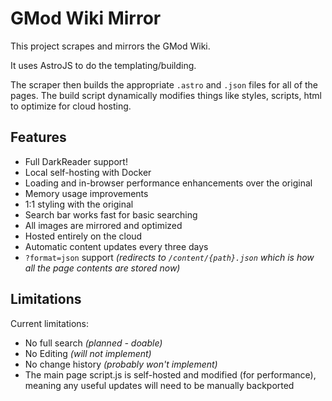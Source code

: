 # GMod Wiki Mirror

This project scrapes and mirrors the GMod Wiki.

It uses AstroJS to do the templating/building.

The scraper then builds the appropriate `.astro` and `.json` files for all of the pages.
The build script dynamically modifies things like styles, scripts, html to optimize for cloud hosting.

## Features
- Full DarkReader support!
- Local self-hosting with Docker
- Loading and in-browser performance enhancements over the original
- Memory usage improvements
- 1:1 styling with the original
- Search bar works fast for basic searching
- All images are mirrored and optimized
- Hosted entirely on the cloud
- Automatic content updates every three days
- `?format=json` support _(redirects to `/content/{path}.json` which is how all the page contents are stored now)_

## Limitations
Current limitations:
- No full search _(planned - doable)_
- No Editing _(will not implement)_
- No change history _(probably won't implement)_
- The main page script.js is self-hosted and modified (for performance), meaning any useful updates will need to be manually backported
